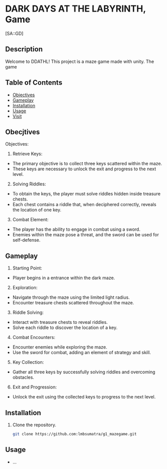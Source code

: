 # DARK DAYS AT THE LABYRINTH, Game
[SA::GD]

## Description
Welcome to DDATHL! This project is a maze game made with unity.
The game 

## Table of Contents
- [Objectives](#ojectives)
- [Gameplay](#gameplay)
- [Installation](#installation)
- [Usage](#usage)
- [Visit](#visit)

## Obecjtives
Objectives:
1. Retrieve Keys:
  - The primary objective is to collect three keys scattered within the maze.
  - These keys are necessary to unlock the exit and progress to the next level.

2. Solving Riddles:
  - To obtain the keys, the player must solve riddles hidden inside treasure chests.
  - Each chest contains a riddle that, when deciphered correctly, reveals the location of one key.
  
3. Combat Element:
  - The player has the ability to engage in combat using a sword.
  - Enemies within the maze pose a threat, and the sword can be used for self-defense.

## Gameplay
1. Starting Point:
  - Player begins in a entrance within the dark maze.
  
2. Exploration:
  - Navigate through the maze using the limited light radius.
  - Encounter treasure chests scattered throughout the maze.

3. Riddle Solving:
  - Interact with treasure chests to reveal riddles.
  - Solve each riddle to discover the location of a key.

4. Combat Encounters:
  - Encounter enemies while exploring the maze.
  - Use the sword for combat, adding an element of strategy and skill.

5. Key Collection:
  - Gather all three keys by successfully solving riddles and overcoming obstacles.

6. Exit and Progression:
  - Unlock the exit using the collected keys to progress to the next level.


## Installation

1. Clone the repository.

   ```bash
   git clone https://github.com:lmbsumatra/g1_mazegame.git

## Usage
- ...

